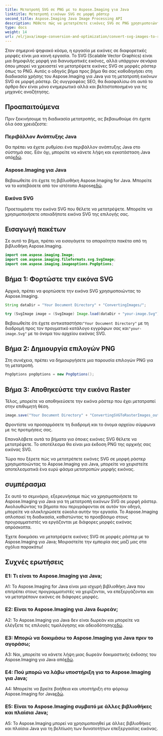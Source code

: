 ```yaml
---
title: Μετατροπή SVG σε PNG με το Aspose.Imaging για Java
linktitle: Μετατροπή εικόνων SVG σε μορφή ράστερ
second_title: Aspose.Imaging Java Image Processing API
description: Μάθετε πώς να μετατρέπετε εικόνες SVG σε PNG χρησιμοποιώντας το Aspose.Imaging για Java. Βελτιώστε τις μετατροπές μορφής εικόνας με αυτόν τον οδηγό βήμα προς βήμα.
type: docs
weight: 14
url: /el/java/image-conversion-and-optimization/convert-svg-images-to-raster-format/
---
```

Στον σημερινό ψηφιακό κόσμο, η εργασία με εικόνες σε διαφορετικές μορφές είναι μια κοινή εργασία. Το SVG (Scalable Vector Graphics) είναι μια δημοφιλής μορφή για διανυσματικές εικόνες, αλλά υπάρχουν σενάρια όπου μπορεί να χρειαστεί να μετατρέψετε εικόνες SVG σε μορφές ράστερ όπως το PNG. Αυτός ο οδηγός βήμα προς βήμα θα σας καθοδηγήσει στη διαδικασία χρήσης του Aspose.Imaging για Java για τη μετατροπή εικόνων SVG σε μορφή ράστερ. Ως συγγραφέας SEO, θα διασφαλίσω ότι αυτό το άρθρο δεν είναι μόνο ενημερωτικό αλλά και βελτιστοποιημένο για τις μηχανές αναζήτησης.

## Προαπαιτούμενα

Πριν ξεκινήσουμε τη διαδικασία μετατροπής, ας βεβαιωθούμε ότι έχετε όλα όσα χρειάζεστε:

### Περιβάλλον Ανάπτυξης Java
 Θα πρέπει να έχετε ρυθμίσει ένα περιβάλλον ανάπτυξης Java στο σύστημά σας. Εάν όχι, μπορείτε να κάνετε λήψη και εγκατάσταση Java από[εδώ](https://www.oracle.com/java/technologies/javase-downloads).

### Aspose.Imaging για Java
 Βεβαιωθείτε ότι έχετε τη βιβλιοθήκη Aspose.Imaging for Java. Μπορείτε να το κατεβάσετε από τον ιστότοπο Aspose[εδώ](https://releases.aspose.com/imaging/java/).

### Εικόνα SVG
Προετοιμάστε την εικόνα SVG που θέλετε να μετατρέψετε. Μπορείτε να χρησιμοποιήσετε οποιαδήποτε εικόνα SVG της επιλογής σας.

## Εισαγωγή πακέτων

Σε αυτό το βήμα, πρέπει να εισαγάγετε τα απαραίτητα πακέτα από τη βιβλιοθήκη Aspose.Imaging.

```java
import com.aspose.imaging.Image;
import com.aspose.imaging.fileformats.svg.SvgImage;
import com.aspose.imaging.imageoptions.PngOptions;
```

## Βήμα 1: Φορτώστε την εικόνα SVG
Αρχικά, πρέπει να φορτώσετε την εικόνα SVG χρησιμοποιώντας το Aspose.Imaging.

```java
String dataDir = "Your Document Directory" + "ConvertingImages/";

try (SvgImage image = (SvgImage) Image.load(dataDir + "your-image.Svg")) {
```

 Βεβαιωθείτε ότι έχετε αντικαταστήσει`"Your Document Directory"` με τη διαδρομή προς τον πραγματικό κατάλογο εγγράφων σας και`"your-image.Svg"` με το όνομα του αρχείου εικόνας SVG.

## Βήμα 2: Δημιουργία επιλογών PNG
Στη συνέχεια, πρέπει να δημιουργήσετε μια παρουσία επιλογών PNG για τη μετατροπή.

```java
PngOptions pngOptions = new PngOptions();
```

## Βήμα 3: Αποθηκεύστε την εικόνα Raster
Τέλος, μπορείτε να αποθηκεύσετε την εικόνα ράστερ που έχει μετατραπεί στην επιθυμητή θέση.

```java
image.save("Your Document Directory" + "ConvertingSVGToRasterImages_out.png", pngOptions);
```

Φροντίστε να προσαρμόσετε τη διαδρομή και το όνομα αρχείου σύμφωνα με τις προτιμήσεις σας.

Επαναλάβετε αυτά τα βήματα για όποιες εικόνες SVG θέλετε να μετατρέψετε. Το αποτέλεσμα θα είναι μια έκδοση PNG της αρχικής σας εικόνας SVG.

Τώρα που ξέρετε πώς να μετατρέπετε εικόνες SVG σε μορφή ράστερ χρησιμοποιώντας το Aspose.Imaging για Java, μπορείτε να χειριστείτε αποτελεσματικά ένα ευρύ φάσμα μετατροπών μορφής εικόνας.

## συμπέρασμα

Σε αυτό το σεμινάριο, εξερευνήσαμε πώς να χρησιμοποιήσετε το Aspose.Imaging για Java για τη μετατροπή εικόνων SVG σε μορφή ράστερ. Ακολουθώντας τα βήματα που περιγράφονται σε αυτόν τον οδηγό, μπορείτε να ολοκληρώσετε εύκολα αυτήν την εργασία. Το Aspose.Imaging απλοποιεί τη διαδικασία, καθιστώντας το προσβάσιμο στους προγραμματιστές να εργάζονται με διάφορες μορφές εικόνας απρόσκοπτα.

Έχετε δοκιμάσει να μετατρέψετε εικόνες SVG σε μορφές ράστερ με το Aspose.Imaging για Java; Μοιραστείτε την εμπειρία σας μαζί μας στα σχόλια παρακάτω!

## Συχνές ερωτήσεις

### Ε1: Τι είναι το Aspose.Imaging για Java;

A1: Το Aspose.Imaging for Java είναι μια ισχυρή βιβλιοθήκη Java που επιτρέπει στους προγραμματιστές να χειρίζονται, να επεξεργάζονται και να μετατρέπουν εικόνες σε διάφορες μορφές.

### Ε2: Είναι το Aspose.Imaging για Java δωρεάν;

 A2: Το Aspose.Imaging για Java δεν είναι δωρεάν και μπορείτε να ελέγξετε τις επιλογές τιμολόγησης και αδειοδότησης[εδώ](https://purchase.aspose.com/buy).

### Ε3: Μπορώ να δοκιμάσω το Aspose.Imaging για Java πριν το αγοράσω;

 A3: Ναι, μπορείτε να κάνετε λήψη μιας δωρεάν δοκιμαστικής έκδοσης του Aspose.Imaging για Java από[εδώ](https://releases.aspose.com/).

### Ε4: Πού μπορώ να λάβω υποστήριξη για το Aspose.Imaging για Java;

 A4: Μπορείτε να βρείτε βοήθεια και υποστήριξη στο φόρουμ Aspose.Imaging for Java[εδώ](https://forum.aspose.com/).

### Ε5: Είναι το Aspose.Imaging συμβατό με άλλες βιβλιοθήκες και πλαίσια Java;

A5: Το Aspose.Imaging μπορεί να χρησιμοποιηθεί με άλλες βιβλιοθήκες και πλαίσια Java για τη βελτίωση των δυνατοτήτων επεξεργασίας εικόνας.